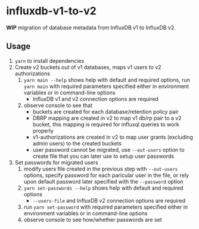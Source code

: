 # influxdb-v1-to-v2

**WIP** migration of database metadata from InfluxDB v1 to InfluxDB v2.

## Usage

1. `yarn` to install dependencies
1. Create v2 buckets out of v1 databases, maps v1 users to v2 authorizations
   1. `yarn main --help` shows help with default and required options, run `yarn main` with required parameters specified either in environment variables or in command-line options
      - InfluxDB v1 and v2 connection options are required
   1. observe console to see that
      - buckets are created for each database/retention policy pair
      - DBRP mapping are created in v2 to map v1 db/rp pair to a v2 bucket, this mapping is required for influxql queries to work properly
      - v1-authorizations are created in v2 to map user grants (excluding admin users) to the created buckets
      - user password cannot be migrated, use `--out-users` option to create file that you can later use to setup user passwords
1. Set passwords for migrated users
   1. modify users file created in the previous step with `--out-users` options, specify password for each paricular user in the file, or rely 
      upon default password later specified with the `--password` option
   1. `yarn set-passwords --help` shows help with default and required options
      - `--users-file` and InfluxDB v2 connection options are required
   1. run `yarn set-password` with required parameters specified either in environment variables or in command-line options
   1. observe console to see how/whether passwords are set

